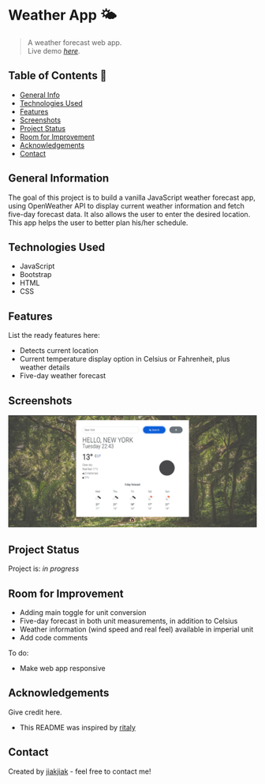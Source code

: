 # Weather App 🌤
> A weather forecast web app. <br />
> Live demo [_here_](https://jkjkjk.netlify.app/).

## Table of Contents 🧾
* [General Info](#general-information)
* [Technologies Used](#technologies-used)
* [Features](#features)
* [Screenshots](#screenshots)
* [Project Status](#project-status)
* [Room for Improvement](#room-for-improvement)
* [Acknowledgements](#acknowledgements)
* [Contact](#contact)


## General Information
The goal of this project is to build a vanilla JavaScript weather forecast app, using OpenWeather API to display current weather information and fetch five-day forecast data. It also allows the user to enter the desired location. This app helps the user to better plan his/her schedule. 


## Technologies Used
- JavaScript
- Bootstrap
- HTML
- CSS


## Features
List the ready features here:
- Detects current location
- Current temperature display option in Celsius or Fahrenheit, plus weather details
- Five-day weather forecast


## Screenshots
<img src="./src/images/weather-app.png"/>


## Project Status
Project is: _in progress_

## Room for Improvement
- Adding main toggle for unit conversion
- Five-day forecast in both unit measurements, in addition to Celsius
- Weather information (wind speed and real feel) available in imperial unit
- Add code comments

To do:
- Make web app responsive


## Acknowledgements
Give credit here.
- This README was inspired by [ritaly](https://github.com/ritaly)


## Contact
Created by [jiakjiak](https://jiakjiak.netlify.app/#contact) - feel free to contact me!
